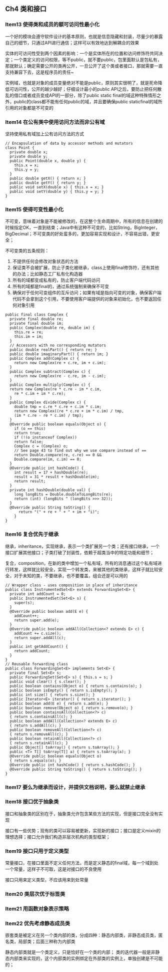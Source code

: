 ## Ch4 类和接口

### Item13 使得类和成员的额可访问性最小化

一个好的模块会遵守软件设计的基本原则，也就是信息隐藏和封装，尽量少的暴露自己的细节，只通过API进行通信；这样可以有效地达到解耦合的效果

实体的可访问性受到两个因素的影响：一个是实体所在的位置和访问修饰符共同决定；一个类定义的访问权限，等不public，就不要public，包里面默认是包私有，那就默认；确定需要公开的类再公开，一旦公开了这个类或者接口，那就需要一直支持兼容下去，这是程序员的责任~

实例域，也就是对象的成员变量绝对不能是public，原则其实很明了，就是死命降低可访问性，公开的越少越好；仔细设计最小的public API之后，要防止把任何散乱的借口或者成员变成API的一部分，除了public static final的域这种特殊情形之外，public的class都不能有任何public的域，并且要确保public staticfinal的域所引用的对象都是不可变的

### Item14 在公有类中使用访问方法而非公有域

坚持使用私有域加上公有访问方法的方式

```
// Encapsulation of data by accessor methods and mutators
class Point {
  private double x;
  private double y;
  public Point(double x, double y) {
    this.x = x;
    this.y = y;
  }
  public double getX() { return x; }
  public double getY() { return y; }
  public void setX(double x) { this.x = x; }
  public void setY(double y) { this.y = y; }
}
```

### Item15 使得可变性最小化

不可变，意味着对象是不能被修改的，在这整个生命周期中，所有的信息在创建的时候指定OK，一直到结束；Java中有这种不可变的，比如String，BigInteger，BigDecimal；不可变类的好处蛮多的，更加容易实现和设计，不容易出错，更安全；

不可变类的五条规则：
1. 不提供任何会修改对象状态的方法
2. 保证类不会被扩展，防止子类化被继承，class上使用final修饰符，还有其他的办法；比如静态工厂私有化构造器
3. 所有的域都变成私有的，防止客户端代码访问
4. 所有的域都是final的，通过系统强制来确保不可变
5. 确保对于任何可变组件的互斥访问；如果有域是指向可变的对象，确保客户端代码不会拿到这个引用，不要使用客户端提供的对象来初始化，也不要返回任何对象引用

```
public final class Complex {
  private final double re;
  private final double im;
  public Complex(double re, double im) {
    this.re = re;
    this.im = im;
  }
  // Accessors with no corresponding mutators
  public double realPart() { return re; }
  public double imaginaryPart() { return im; }
  public Complex add(Complex c) {
    return new Complex(re + c.re, im + c.im);
  }
  public Complex subtract(Complex c) {
    return new Complex(re - c.re, im - c.im);
  }
  public Complex multiply(Complex c) {
  return new Complex(re * c.re - im * c.im,
    re * c.im + im * c.re);
  }
  public Complex divide(Complex c) {
    double tmp = c.re * c.re + c.im * c.im;
    return new Complex((re * c.re + im * c.im) / tmp,
    (im * c.re - re * c.im) / tmp);
  }
  @Override public boolean equals(Object o) {
    if (o == this)
    return true;
    if (!(o instanceof Complex))
    return false;
    Complex c = (Complex) o;
    // See page 43 to find out why we use compare instead of ==
    return Double.compare(re, c.re) == 0 &&
    Double.compare(im, c.im) == 0;
  }
  @Override public int hashCode() {
    int result = 17 + hashDouble(re);
    result = 31 * result + hashDouble(im);
    return result;
  }
  private int hashDouble(double val) {
    long longBits = Double.doubleToLongBits(re);
    return (int) (longBits ^ (longBits >>> 32));
  }
  @Override public String toString() {
      return "(" + re + " + " + im + "i)";
    }
}
```

### Item16 复合优先于继承

继承，inheritance，实现继承，表示一个类扩展另一个类；还有接口继承，一个接口扩展其他接口；子类打破了封装性，依赖于超类当中的特定功能和细节；

复合，composition，在新的类中增加一个私有域，所有的消息通过这个私有域进行转发，这样就比较安全，实现一个转发类，来被其他的类继承，这样子就比较安全，对于未知的类，不要继承，也不要覆盖，组合还是可以用的

```
// Wrapper class - uses composition in place of inheritance
public class InstrumentedSet<E> extends ForwardingSet<E> {
  private int addCount = 0;
  public InstrumentedSet(Set<E> s) {
    super(s);
  }
  @Override public boolean add(E e) {
    addCount++;
    return super.add(e);
  }
  @Override public boolean addAll(Collection<? extends E> c) {
    addCount += c.size();
    return super.addAll(c);
  }
  public int getAddCount() {
    return addCount;
  }
}
// Reusable forwarding class
public class ForwardingSet<E> implements Set<E> {
  private final Set<E> s;
  public ForwardingSet(Set<E> s) { this.s = s; }
  public void clear() { s.clear(); }
  public boolean contains(Object o) { return s.contains(o); }
  public boolean isEmpty() { return s.isEmpty(); }
  public int size() { return s.size(); }
  public Iterator<E> iterator() { return s.iterator(); }
  public boolean add(E e) { return s.add(e); }
  public boolean remove(Object o) { return s.remove(o); }
  public boolean containsAll(Collection<?> c)
  { return s.containsAll(c); }
  public boolean addAll(Collection<? extends E> c)
  { return s.addAll(c); }
  public boolean removeAll(Collection<?> c)
  { return s.removeAll(c); }
  public boolean retainAll(Collection<?> c)
  { return s.retainAll(c); }
  public Object[] toArray() { return s.toArray(); }
  public <T> T[] toArray(T[] a) { return s.toArray(a); }
  @Override public boolean equals(Object o)
  { return s.equals(o); }
  @Override public int hashCode() { return s.hashCode(); }
  @Override public String toString() { return s.toString(); }
}
```

### Item17 要么为继承而设计，并提供文档说明，要么就禁止继承

### Item18 接口优于抽象类

接口和抽象类的区别在于，抽象类允许包含某些方法的实现，但是接口完全没有实现

接口有一些优势；现有的类可以容易被更新，实现新的接口；接口是定义mixin的理想选择；接口允许我们构造非层次机构的类型框架；

### Item19 接口只用于定义类型

常量接口，在接口里面不定义任何方法，而是定义静态的final域，每一个域到处一个常量，这样子不可取，这是对接口的不良使用

接口只用来定义类型，不应该用来到处常量

### Item20 类层次优于标签类

### Item21 用函数对象表示策略

### Item22 优先考虑静态成员类

嵌套类是被定义在另一个类内部的类，分成四种：静态内部类，非静态成员类，匿名类，局部类；后面三种称为内部类

静态内部类就是一个类定义，只是恰好在一个类的内部；
类的迭代器一般是非静态内部类来实现的，这个内部类的实例绑定在外部类的实例上，单独创建是不可能的；
